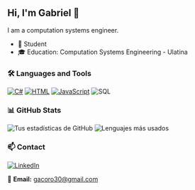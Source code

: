 ## Hi, I'm Gabriel 👋

I am a computation systems engineer.

- 🌱 Student
- 🎓 Education: Computation Systems Engineering - Ulatina

### 🛠️ Languages and Tools

[![C#](https://custom-icon-badges.demolab.com/badge/C%23-%23239120.svg?logo=cshrp&logoColor=white)](#)
[![HTML](https://img.shields.io/badge/HTML-%23E34F26.svg?logo=html5&logoColor=white)](#)
[![JavaScript](https://img.shields.io/badge/JavaScript-F7DF1E?logo=javascript&logoColor=000)](#)
![SQL](https://img.shields.io/badge/SQL-4479A1?style=for-the-badge&logo=sql&logoColor=white)

### 📊 GitHub Stats

![Tus estadísticas de GitHub](https://github-readme-stats.vercel.app/api?username=weisschnee&show_icons=true&theme=radical)
![Lenguajes más usados](https://github-readme-stats.vercel.app/api/top-langs/?username=weisschnee&layout=compact&theme=radical)


### 📫 Contact
[![LinkedIn](https://img.shields.io/badge/LinkedIn-0A66C2?logo=linkedin&logoColor=fff)](https://www.linkedin.com/in/gabriel-coronado-g%C3%B3mez-32b066269/)

📧 **Email:** gacoro30@gmail.com 


<!--
**weisschnee/weisschnee** is a ✨ _special_ ✨ repository because its `README.md` (this file) appears on your GitHub profile.

Here are some ideas to get you started:

- 🔭 I’m currently working on ...
- 🌱 I’m currently learning ...
- 👯 I’m looking to collaborate on ...
- 🤔 I’m looking for help with ...
- 💬 Ask me about ...
- 📫 How to reach me: ...
- 😄 Pronouns: ...
- ⚡ Fun fact: ...
-->
